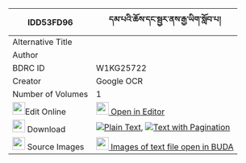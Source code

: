 |IDD53FD96|དམ་པའི་ཆོས་དང་སྦྱར་ནས་རྒྱ་ཡིག་སློབ་པ། 
| --- | --- 
|Alternative Title |
|Author | 
|BDRC ID | W1KG25722
|Creator | Google OCR
|Number of Volumes| 1
|<img width="25" src="https://img.icons8.com/color/25/000000/edit-property.png">Edit Online| [<img width="25" src="https://avatars.githubusercontent.com/u/45091458?s=200&v=4"> Open in Editor](http://editor.openpecha.org/IDD53FD96)
|<img width="25" src="https://img.icons8.com/fluent/48/000000/download-2.png"/>  Download | [![](https://img.icons8.com/color/20/000000/txt.png)Plain Text](https://github.com/Openpecha/IDD53FD96/releases/download/v1/dampa_i_cho_dang_jar_ne_gyayik_plain_IDD53FD96.zip), [![](https://img.icons8.com/color/20/000000/txt.png)Text with Pagination](https://github.com/Openpecha/IDD53FD96/releases/download/v1/dampa_i_cho_dang_jar_ne_gyayik_pages_IDD53FD96.zip)
|<img width="25" src="https://img.icons8.com/plasticine/100/000000/pictures-folder.png"/>  Source Images | [<img width="25" src="https://library.bdrc.io/icons/BUDA-small.svg"> Images of text file open in BUDA](https://library.bdrc.io/show/bdr:W1KG25722)